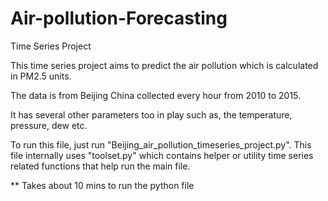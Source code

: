 # Air-pollution-Forecasting
Time Series Project

This time series project aims to predict the air pollution which is calculated in PM2.5 units.

The data is from Beijing China collected every hour from 2010 to 2015.

It has several other parameters too in play such as, the temperature, pressure, dew etc.

To run this file, just run "Beijing_air_pollution_timeseries_project.py". This file internally uses "toolset.py" which contains helper or utility time series related functions that help run the main file.

** Takes about 10 mins to run the python file
